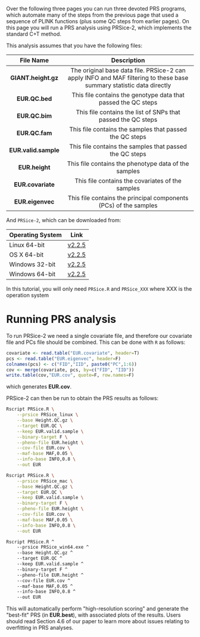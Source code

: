 Over the following three pages you can run three devoted PRS programs, which automate many of the steps from the previous page that used a sequence of PLINK functions (plus some QC steps from earlier pages). On this page you will run a PRS analysis using PRSice-2, which implements the standard C+T method.

This analysis assumes that you have the following files: 

|File Name | Description|
|:-:|:-:|
|**GIANT.height.gz**| The original base data file. PRSice-2 can apply INFO and MAF filtering to these base summary statistic data directly |
|**EUR.QC.bed**| This file contains the genotype data that passed the QC steps |
|**EUR.QC.bim**| This file contains the list of SNPs that passed the QC steps |
|**EUR.QC.fam**| This file contains the samples that passed the QC steps |
|**EUR.valid.sample**| This file contains the samples that passed the QC steps |
|**EUR.height**| This file contains the phenotype data of the samples |
|**EUR.covariate**| This file contains the covariates of the samples |
|**EUR.eigenvec**| This file contains the principal components (PCs) of the samples |

And `PRSice-2`, which can be downloaded from:

| Operating System | Link |
| -----------------|:----:|
| Linux 64-bit | [v2.2.5](https://github.com/choishingwan/PRSice/releases/download/2.2.5/PRSice_linux.zip) |
| OS X 64-bit | [v2.2.5](https://github.com/choishingwan/PRSice/releases/download/2.2.5/PRSice_mac.zip) |
| Windows 32-bit | [v2.2.5](https://github.com/choishingwan/PRSice/releases/download/2.2.5/PRSice_win32.zip) |
| Windows 64-bit | [v2.2.5](https://github.com/choishingwan/PRSice/releases/download/2.2.5/PRSice_win64.zip) |

In this tutorial, you will only need `PRSice.R` and `PRSice_XXX` where XXX is the operation system

# Running PRS analysis
To run PRSice-2 we need a single covariate file, and therefore our covariate file and PCs file should be combined. This can be done with `R` as follows:

```R
covariate <- read.table("EUR.covariate", header=T)
pcs <- read.table("EUR.eigenvec", header=F)
colnames(pcs) <- c("FID","IID", paste0("PC",1:6))
cov <- merge(covariate, pcs, by=c("FID", "IID"))
write.table(cov,"EUR.cov", quote=F, row.names=F)
```
which generates **EUR.cov**.

PRSice-2 can then be run to obtain the PRS results as follows:

```bash tab="Linux"
Rscript PRSice.R \
    --prsice PRSice_linux \
    --base Height.QC.gz \
    --target EUR.QC \
    --keep EUR.valid.sample \
    --binary-target F \
    --pheno-file EUR.height \
    --cov-file EUR.cov \
    --maf-base MAF,0.05 \
    --info-base INFO,0.8 \
    --out EUR
```


```bash tab="OS X"
Rscript PRSice.R \
    --prsice PRSice_mac \
    --base Height.QC.gz \
    --target EUR.QC \
    --keep EUR.valid.sample \
    --binary-target F \
    --pheno-file EUR.height \
    --cov-file EUR.cov \
    --maf-base MAF,0.05 \
    --info-base INFO,0.8 \
    --out EUR
```

```bash tab="Windows"
Rscript PRSice.R ^
    --prsice PRSice_win64.exe ^
    --base Height.QC.gz ^
    --target EUR.QC ^
    --keep EUR.valid.sample ^
    --binary-target F ^
    --pheno-file EUR.height ^
    --cov-file EUR.cov ^
    --maf-base MAF,0.05 ^
    --info-base INFO,0.8 ^
    --out EUR
```

This will automatically perform "high-resolution scoring" and generate the "best-fit" PRS (in **EUR.best**), with associated plots of the results. Users should read Section 4.6 of our paper to learn more about issues relating to overfitting in PRS analyses.  


